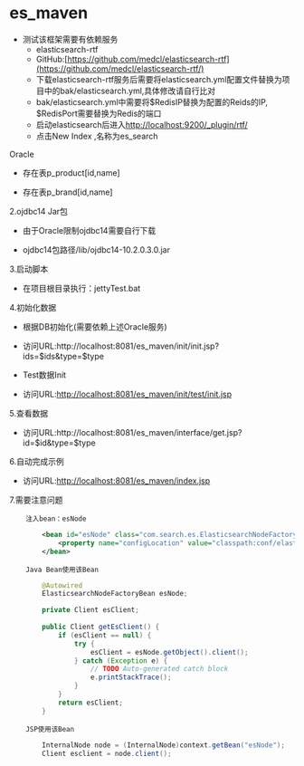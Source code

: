 es_maven
========
* 测试该框架需要有依赖服务  
	* elasticsearch-rtf  
	* GitHub:[https://github.com/medcl/elasticsearch-rtf](https://github.com/medcl/elasticsearch-rtf/)  
	* 下载elasticsearch-rtf服务后需要将elasticsearch.yml配置文件替换为项目中的bak/elasticsearch.yml,具体修改请自行比对  
	* bak/elasticsearch.yml中需要将$RedisIP替换为配置的Reids的IP, $RedisPort需要替换为Redis的端口  
	* 启动elasticsearch后进入[http://localhost:9200/_plugin/rtf/](http://localhost:9200/_plugin/rtf/)  
	* 点击New Index ,名称为es_search

Oracle
		
* 存在表p_product[id,name]

* 存在表p_brand[id,name]

2.ojdbc14 Jar包
		
* 由于Oracle限制ojdbc14需要自行下载

* ojdbc14包路径/lib/ojdbc14-10.2.0.3.0.jar

3.启动脚本
		
* 在项目根目录执行：jettyTest.bat

4.初始化数据
		
* 根据DB初始化(需要依赖上述Oracle服务)

* 访问URL:http://localhost:8081/es_maven/init/init.jsp?ids=$ids&type=$type
		
* Test数据Init

* 访问URL:[http://localhost:8081/es_maven/init/test/init.jsp](http://localhost:8081/es_maven/init/test/init.jsp)

5.查看数据
		
* 访问URL:http://localhost:8081/es_maven/interface/get.jsp?id=$id&type=$type

6.自动完成示例

* 访问URL:[http://localhost:8081/es_maven/index.jsp](http://localhost:8081/es_maven/index.jsp)

7.需要注意问题
		
		注入bean：esNode

```xml
		<bean id="esNode" class="com.search.es.ElasticsearchNodeFactoryBean">
			<property name="configLocation" value="classpath:conf/elasticsearch.properties" />
		</bean>
```
		
		Java Bean使用该Bean
		
```java
		@Autowired
		ElasticsearchNodeFactoryBean esNode;

		private Client esClient;
	
		public Client getEsClient() {
			if (esClient == null) {
				try {
					esClient = esNode.getObject().client();
				} catch (Exception e) {
					// TODO Auto-generated catch block
					e.printStackTrace();
				}
			}
			return esClient;
		}
```
		
		JSP使用该Bean
		
```java
		InternalNode node = (InternalNode)context.getBean("esNode");
		Client esclient = node.client();
```
